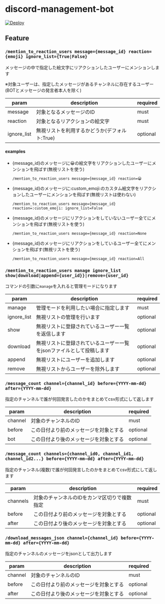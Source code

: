 # discord-management-bot

[![Deploy](https://www.herokucdn.com/deploy/button.svg)](https://heroku.com/deploy)

## Feature

### `/mention_to_reaction_users message={message_id} reaction={emoji} ignore_list={True|False}`

メッセージの中で指定した絵文字にリアクションしたユーザーにメンションします

※対象ユーザーは、指定したメッセージがあるチャンネルに存在するユーザー(BOTとメッセージの発言者本人を除く)

| param       | description                | required |
|-------------|----------------------------|----------|
| message     | 対象となるメッセージのID              | must     |
| reaction    | 対象となるリアクションの絵文字            | must     |
| ignore_list | 無視リストを利用するかどうか(デフォルト:True) | optional |

#### examples

- {message_id}のメッセージに😀の絵文字をリアクションしたユーザーにメンションを飛ばす(無視リストを使う)

    ```/mention_to_reaction_users message={message_id} reaction=😀```
- {message_id}のメッセージに:custom_emoji:のカスタム絵文字をリアクションしたユーザーにメンションを飛ばす(無視リストは使わない)

    ```/mention_to_reaction_users message={message_id} reaction=:custom_emoji: ignore_list=False```

- {message_id}のメッセージにリアクションをしていないユーザー全てにメンションを飛ばす(無視リストを使う)

    ```/mention_to_reaction_users message={message_id} reaction=None```

- {message_id}のメッセージにリアクションをしているユーザー全てにメンションを飛ばす(無視リストを使う)

    ```/mention_to_reaction_users message={message_id} reaction=All```

### `/mention_to_reaction_users manage ignore_list show|download|append={user_id}}|remove={user_id}`

コマンドの引数に`manage`を入れると管理モードになります

| param       | description                          | required |
|-------------|--------------------------------------|----------|
| manage      | 管理モードを利用したい場合に指定します                  | must     |
| ignore_list | 無視リストの管理を行います                        | optional |
| show        | 無視リストに登録されているユーザー一覧を返信します            | optional |
| download    | 無視リストに登録されているユーザー一覧をjsonファイルとして投稿します | optional |
| append      | 無視リストにユーザーを追加します                     | optional |
| remove      | 無視リストからユーザーを除外します                    | optional |


### `/message_count channel={channel_id} before={YYYY-mm-dd} after={YYYY-mm-dd}`

指定のチャンネルで誰が何回発言したのかをまとめてcsv形式にして返します

| param   | description         | required |
|---------|---------------------|----------|
| channel | 対象のチャンネルのID         | must     |
| before  | この日付より前のメッセージを対象とする | optional |
| bot     | この日付より後のメッセージを対象とする | optional |

### `/message_count channels={channel_id0, channel_id1, channel_id2...} before={YYYY-mm-dd} after={YYYY-mm-dd}`

指定のチャンネル(複数)で誰が何回発言したのかをまとめてcsv形式にして返します

| param    | description             | required |
|----------|-------------------------|----------|
| channels | 対象のチャンネルのIDをカンマ区切りで複数指定 | must     |
| before   | この日付より前のメッセージを対象とする     | optional |
| after    | この日付より後のメッセージを対象とする     | optional |

### `/download_messages_json channel={channel_id} before={YYYY-mm-dd} after={YYYY-mm-dd}`

指定のチャンネルのメッセージをjsonとして出力します

| param   | description         | required |
|---------|---------------------|----------|
| channel | 対象のチャンネルのID         | must     |
| before  | この日付より前のメッセージを対象とする | optional |
| after   | この日付より後のメッセージを対象とする | optional |
